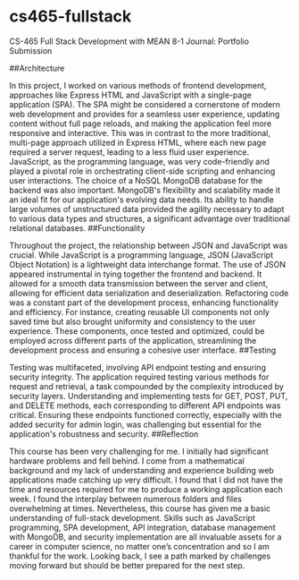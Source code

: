 # cs465-fullstack
CS-465 Full Stack Development with MEAN
8-1 Journal: Portfolio Submission

##Architecture

In this project, I worked on various methods of frontend development, approaches like Express HTML and JavaScript with a single-page application (SPA). The SPA might be considered a cornerstone of modern web development and provides for a seamless user experience, updating content without full page reloads, and making the application feel more responsive and interactive. This was in contrast to the more traditional, multi-page approach utilized in Express HTML, where each new page required a server request, leading to a less fluid user experience. JavaScript, as the programming language, was very code-friendly and played a pivotal role in orchestrating client-side scripting and enhancing user interactions.
The choice of a NoSQL MongoDB database for the backend was also important. MongoDB's flexibility and scalability made it an ideal fit for our application's evolving data needs. Its ability to handle large volumes of unstructured data provided the agility necessary to adapt to various data types and structures, a significant advantage over traditional relational databases.
##Functionality

Throughout the project, the relationship between JSON and JavaScript was crucial. While JavaScript is a programming language, JSON (JavaScript Object Notation) is a lightweight data interchange format. The use of JSON appeared instrumental in tying together the frontend and backend. It allowed for a smooth data transmission between the server and client, allowing for efficient data serialization and deserialization.
Refactoring code was a constant part of the development process, enhancing functionality and efficiency. For instance, creating reusable UI components not only saved time but also brought uniformity and consistency to the user experience. These components, once tested and optimized, could be employed across different parts of the application, streamlining the development process and ensuring a cohesive user interface.
##Testing

Testing was multifaceted, involving API endpoint testing and ensuring security integrity. The application required testing various methods for request and retrieval, a task compounded by the complexity introduced by security layers. Understanding and implementing tests for GET, POST, PUT, and DELETE methods, each corresponding to different API endpoints was critical. Ensuring these endpoints functioned correctly, especially with the added security for admin login, was challenging but essential for the application's robustness and security.
##Reflection

This course has been very challenging for me. I initially had significant hardware problems and fell behind. I come from a mathematical background and my lack of understanding and experience building web applications made catching up very difficult. I found that I did not have the time and resources required for me to produce a working application each week. I found the interplay between numerous folders and files overwhelming at times. Nevertheless, this course has given me a basic understanding of full-stack development. Skills such as JavaScript programming, SPA development, API integration, database management with MongoDB, and security implementation are all invaluable assets for a career in computer science, no matter one’s concentration and so I am thankful for the work. 
Looking back, I see a path marked by challenges moving forward but should be better prepared for the next step.


